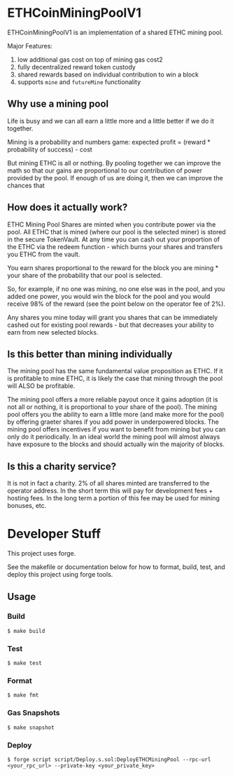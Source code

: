 # ETHCoinMiningPoolV1

ETHCoinMiningPoolV1 is an implementation of a shared ETHC mining pool.

Major Features:

1. low additional gas cost on top of mining gas cost2
2. fully decentralized reward token custody
3. shared rewards based on individual contribution to win a block
4. supports `mine` and `futureMine` functionality

## Why use a mining pool

Life is busy and we can all earn a little more and a little better if we do it together.

Mining is a probability and numbers game: expected profit = (reward * probability of success) - cost

But mining ETHC is all or nothing. By pooling together we can improve the math so that our gains are proportional to our contribution of power provided by the pool.
If enough of us are doing it, then we can improve the chances that

## How does it actually work?

ETHC Mining Pool Shares are minted when you contribute power via the pool.
All ETHC that is mined (where our pool is the selected miner) is stored in the secure TokenVault.
At any time you can cash out your proportion of the ETHC via the redeem function - which burns your shares and transfers you ETHC from the vault.

You earn shares proportional to the reward for the block you are mining * your share of the probability that our pool is selected.

So, for example, if no one was mining, no one else was in the pool, and you added one power, you would win the block for the pool and you would receive 98% of the reward (see the point below on the operator fee of 2%).

Any shares you mine today will grant you shares that can be immediately cashed out for existing pool rewards - but that decreases your ability to earn from new selected blocks.

## Is this better than mining individually

The mining pool has the same fundamental value proposition as ETHC. If it is profitable to mine ETHC, it is likely the case that mining through the pool will ALSO be profitable.

The mining pool offers a more reliable payout once it gains adoption (it is not all or nothing, it is proportional to your share of the pool).
The mining pool offers you the ability to earn a little more (and make more for the pool) by offering graeter shares if you add power in underpowered blocks.
The mining pool offers incentives if you want to benefit from mining but you can only do it periodically. In an ideal world the mining pool will almost always have exposure to the blocks and should actually win the majority of blocks.

## Is this a charity service?

It is not in fact a charity. 2% of all shares minted are transferred to the operator address. In the short term this will pay for development fees + hosting fees.
In the long term a portion of this fee may be used for mining bonuses, etc.

# Developer Stuff

This project uses forge.

See the makefile or documentation below for how to format, build, test, and deploy this project using forge tools.  

## Usage

### Build

```shell
$ make build
```

### Test

```shell
$ make test
```

### Format

```shell
$ make fmt
```

### Gas Snapshots

```shell
$ make snapshot
```

### Deploy

```shell
$ forge script script/Deploy.s.sol:DeployETHCMiningPool --rpc-url <your_rpc_url> --private-key <your_private_key>
```
